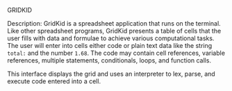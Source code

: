 GRIDKID

Description:
GridKid is a spreadsheet application that runs on the terminal. Like other spreadsheet programs, GridKid presents a table of cells that the user fills with data and formulae to achieve various computational tasks. The user will enter into cells either code or plain text data like the string `total:` and the number `1.68`. The code may contain cell references, variable references, multiple statements, conditionals, loops, and function calls.

This interface displays the grid and uses an interpreter to lex, parse, and execute code entered into a cell.